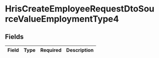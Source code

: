 # HrisCreateEmployeeRequestDtoSourceValueEmploymentType4


## Fields

| Field       | Type        | Required    | Description |
| ----------- | ----------- | ----------- | ----------- |